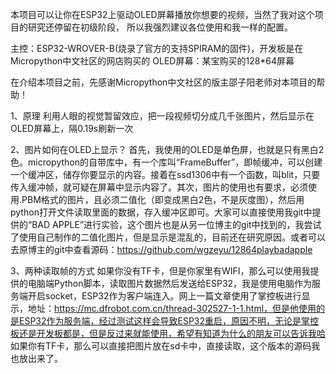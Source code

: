 本项目可以让你在ESP32上驱动OLED屏幕播放你想要的视频，当然了我对这个项目的研究还停留在初级阶段，
所以我强烈建议各位使用和我一样的配置。

主控：ESP32-WROVER-B(烧录了官方的支持SPIRAM的固件)，开发板是在Micropython中文社区的网店购买的
OLED屏幕：某宝购买的128*64屏幕

在介绍本项目之前，先感谢Micropython中文社区的版主邵子阳老师对本项目的帮助！

1、原理
    利用人眼的视觉暂留效应，把一段视频切分成几千张图片，然后显示在OLED屏幕上，隔0.19s刷新一次

2、图片如何在OLED上显示？
    首先，我使用的OLED是单色屏，也就是只有黑白2色。micropython的自带库中，有一个库叫“FrameBuffer”，即帧缓冲，可以创建一个缓冲区，储存你要显示的内容。接着在ssd1306中有一个函数，叫blit，只要传入缓冲帧，就可疑在屏幕中显示内容了。其次，图片的使用也有要求，必须使用.PBM格式的图片，且必须二值化（即变成黑白2色，不是灰度图），然后用python打开文件读取里面的数据，存入缓冲区即可。大家可以直接使用我git中提供的“BAD APPLE”进行实验，这个图片也是从另一位博主的git中找到的，我尝试了使用自己制作的二值化图片，但是显示是混乱的，目前还在研究原因。或者可以去原博主的git中查看源码：https://github.com/wgzeyu/12864playbadapple

3、两种读取帧的方式
    如果你没有TF卡，但是你家里有WIFI，那么可以使用我提供的电脑端Python脚本，读取图片数据然后发送给ESP32，我是使用电脑作为服务端开启socket，ESP32作为客户端连入。网上一篇文章使用了掌控板进行显示，地址：https://mc.dfrobot.com.cn/thread-302527-1-1.html，但是他使用的是ESP32作为服务端，经过测试这样会导致ESP32重启，原因不明，无论是掌控板还是开发板都是，但是反过来就能使用，希望有知道为什么的朋友可以告诉我哈
    如果你有TF卡，那么可以直接把图片放在sd卡中，直接读取，这个版本的源码我也放出来了。
